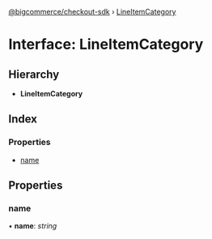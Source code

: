 [@bigcommerce/checkout-sdk](../README.md) › [LineItemCategory](lineitemcategory.md)

# Interface: LineItemCategory

## Hierarchy

* **LineItemCategory**

## Index

### Properties

* [name](lineitemcategory.md#name)

## Properties

###  name

• **name**: *string*
